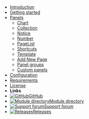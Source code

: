 * [Introduction](/)
* [Getting started](getting-started.md)
* [Panels](panels.md)
  * [Chart](panels/chart.md)
  * [Collection](panels/collection.md)
  * [Notice](panels/notice.md)
  * [Number](panels/number.md)
  * [PageList](panels/page-list.md)
  * [Shortcuts](panels/shortcuts.md)
  * [Template](panels/template.md)
  * [Add New Page](panels/add-new.md)
  * [Panel groups](panels/groups.md)
  * [Custom panels](panels/custom.md)
* [Configuration](configuration.md)
* [Requirements](requirements.md)
* [License](license.md)
* **Links**
* [![GitHub](https://icongram.jgog.in/simple/github.svg?color=808080&size=16)GitHub](https://github.com/daun/processwire-dashboard)
* [![Module directory](https://icongram.jgog.in/fontawesome/book.svg?color=808080&size=16)Module directory](https://modules.processwire.com/modules/dashboard/)
* [![Support forum](https://icongram.jgog.in/fontawesome/commenting.svg?color=808080&size=16)Support forum](https://processwire.com/talk/topic/22847-processwire-dashboard/)
* [![Releases](https://icongram.jgog.in/fontawesome/history.svg?color=808080&size=16)Releases](https://github.com/daun/processwire-dashboard/releases)
